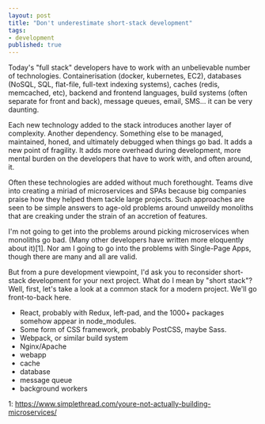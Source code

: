 ```yaml
---
layout: post
title: "Don't underestimate short-stack development"
tags: 
- development
published: true
---
```


Today's "full stack" developers have to work with an unbelievable
number of technologies.  Containerisation (docker, kubernetes, EC2),
databases (NoSQL, SQL, flat-file, full-text indexing systems), caches
(redis, memcached, etc), backend and frontend languages, build systems
(often separate for front and back), message queues, email, SMS... it
can be very daunting.

Each new technology added to the stack introduces another layer of
complexity. Another dependency. Something else to be managed,
maintained, honed, and ultimately debugged when things go bad. It adds
a new point of fragility.  It adds more overhead during development,
more mental burden on the developers that have to work with, and often
around, it.

Often these technologies are added without much forethought. Teams
dive into creating a miriad of microservices and SPAs because big 
companies praise how they helped them tackle large projects. Such
approaches are seen to be simple answers to age-old problems around
unweildy monoliths that are creaking under the strain of an
accretion of features.

I'm not going to get into the problems around picking microservices
when monoliths go bad. (Many other developers have written more
eloquently about it)[1]. Nor am I going to go into the problems
with Single-Page Apps, though there are many and all are valid.

But from a pure development viewpoint, I'd ask you to reconsider
short-stack development for your next project. What do I mean by
"short stack"? Well, first, let's take a look at a common stack
for a modern project. We'll go front-to-back here.

- React, probably with Redux, left-pad, and the 1000+ packages somehow appear in node_modules.
- Some form of CSS framework, probably PostCSS, maybe Sass.
- Webpack, or similar build system
- Nginx/Apache
- webapp
- cache
- database
- message queue
- background workers




1: https://www.simplethread.com/youre-not-actually-building-microservices/
